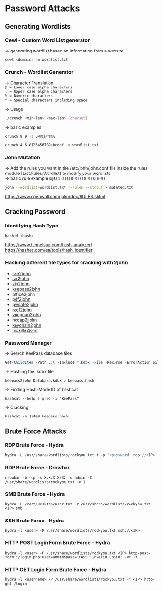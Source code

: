 # Password Attacks
## Generating Wordlists
### Cewl - Custom Word List generator

-> generating wordlist based on information from a website
```bash
cewl <domain> -w wordlist.txt
```

### Crunch - Wordlist Generator
-> Character Translation  
`@ = Lower case alpha characters`  
`, = Upper case alpha characters`  
`% = Numeric characters`  
`^ = Special characters including space`  

-> Usage
```bash
./crunch <min-len> <max-len> [charset]
```

-> basic examples
```bash
crunch 9 9 -t ,@@@@^%%%
```
```bash
crunch 4 6 0123456789abcdef -o wordlist.txt
```

### John Mutation
-> Add the rules you want in the /etc/john/john.conf file inside the rules module [List.Rules:Wordlist] to modify your wordlists  
-> basic rule example `$@$[1-2]$[0-9]$[0-9]$[0-9]`
```bash
john --wordlist=wordlist.txt --rules --stdout > mutated.txt
```
https://www.openwall.com/john/doc/RULES.shtml

## Cracking Password
### Identifying Hash Type
```bash
hashid <hash>
```
https://www.tunnelsup.com/hash-analyzer/
https://hashes.com/en/tools/hash_identifier

### Hashing different file types for cracking with 2john
- [ssh2john](https://github.com/piyushcse29/john-the-ripper/blob/master/src/ssh2john.c)  
- [rar2john](https://github.com/piyushcse29/john-the-ripper/blob/master/src/rar2john.c)  
- [zip2john](https://github.com/piyushcse29/john-the-ripper/blob/master/src/zip2john.c)  
- [keepass2john](https://github.com/piyushcse29/john-the-ripper/blob/master/src/keepass2john.c)  
- [office2john](https://github.com/piyushcse29/john-the-ripper/blob/master/src/office2john.c)  
- [pdf2john](https://github.com/piyushcse29/john-the-ripper/blob/master/src/pdf2john.c)  
- [pwsafe2john](https://github.com/piyushcse29/john-the-ripper/blob/master/src/pwsafe2john.c)  
- [racf2john](https://github.com/piyushcse29/john-the-ripper/blob/master/src/racf2john.c)  
- [vncpcap2john](https://github.com/piyushcse29/john-the-ripper/blob/master/src/vncpcap2john.cpp)  
- [hccap2jjohn](https://github.com/piyushcse29/john-the-ripper/blob/master/src/hccap2john.c)  
- [keychain2john](https://github.com/piyushcse29/john-the-ripper/blob/master/src/keychain2john.c)  
- [mozilla2john](https://github.com/piyushcse29/john-the-ripper/blob/master/src/mozilla2john.c)  

### Password Manager
-> Search KeePass database files
```powershell
Get-ChildItem -Path C:\ -Include *.kdbx -File -Recurse -ErrorAction SilentlyContinue
```

-> Hashing the .kdbx file
```linux
keepass2john Database.kdbx > keepass.hash   
```

-> Finding Hash-Mode ID of hashcat
```linux
hashcat --help | grep -i "KeePass"
```

-> Cracking
```linux
hashcat -m 13400 keepass.hash
```

## Brute Force Attacks
### RDP Brute Force - Hydra
```powershell
hydra -L /usr/share/wordlists/rockyou.txt t -p "<password" rdp://<IP>
```

### RDP Brute Force - Crowbar
```linux
crowbar -b rdp -s X.X.X.X/32 -u admin -C /usr/share/wordlists/rockyou.txt -n 1
```

### SMB Brute Force - Hydra
```linux
hydra -L /root/Desktop/user.txt -P /usr/share/wordlists/rockyou.txt <IP> smb
```

### SSH Brute Force - Hydra
```linux
hydra -l <user> -P /usr/share/wordlists/rockyou.txt ssh://<IP>
```

### HTTP POST Login Form Brute Force - Hydra
```linux
hydra -l <user> -P /usr/share/wordlists/rockyou.txt <IP> http-post-form "/login.php:user=admin&pass=^PASS^:Invalid Login" -vV -f
```

### HTTP GET Login Form Brute Force - Hydra
```linux
hydra -l <username> -P /usr/share/wordlists/rockyou.txt -f <IP> http-get /login
```
